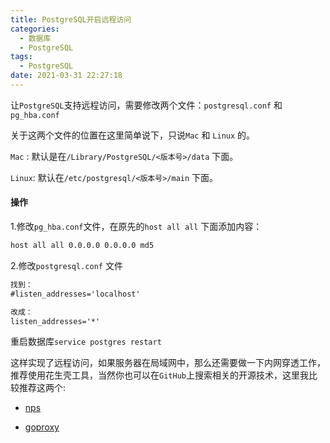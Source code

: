 ```yaml
---
title: PostgreSQL开启远程访问
categories:
  - 数据库
  - PostgreSQL
tags:
  - PostgreSQL
date: 2021-03-31 22:27:18
---
```


让`PostgreSQL`支持远程访问，需要修改两个文件：`postgresql.conf` 和 `pg_hba.conf`

关于这两个文件的位置在这里简单说下，只说`Mac` 和 `Linux` 的。

`Mac` : 默认是在`/Library/PostgreSQL/<版本号>/data` 下面。

`Linux`: 默认在`/etc/postgresql/<版本号>/main` 下面。

#### 操作

1.修改`pg_hba.conf`文件，在原先的`host all all` 下面添加内容：

```txt
host all all 0.0.0.0 0.0.0.0 md5
```

2.修改`postgresql.conf` 文件

```txt
找到：
#listen_addresses='localhost'

改成：
listen_addresses='*'
```

重启数据库`service postgres restart`

这样实现了远程访问，如果服务器在局域网中，那么还需要做一下内网穿透工作，推荐使用花生壳工具，当然你也可以在`GitHub`上搜索相关的开源技术，这里我比较推荐这两个:

* [nps](https://github.com/ehang-io/nps)

* [goproxy](https://github.com/snail007/goproxy)

